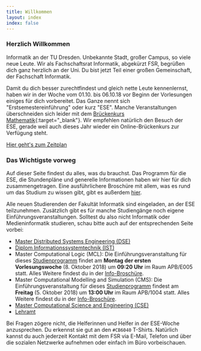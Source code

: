 ```yaml
---
title: Willkommen
layout: index
index: false
---
```


### Herzlich Willkommen

Informatik an der TU Dresden. Unbekannte Stadt, großer Campus, so viele neue Leute. Wir als Fachschaftsrat Informatik, abgekürzt FSR, begrüßen dich ganz herzlich an der Uni. Du bist jetzt Teil einer großen Gemeinschaft, der Fachschaft Informatik. 

Damit du dich besser zurechtfindest und gleich nette Leute kennenlernst, haben wir in der Woche vom 01.10. bis 06.10.18 vor Beginn der Vorlesungen einiges für dich vorbereitet. Das Ganze nennt sich "Erstsemestereinführung" oder kurz "ESE". Manche Veranstaltungen überschneiden sich leider mit dem [Brückenkurs Mathematik](https://tu-dresden.de/mn/math/studium/lehrangebot/brueckenkurs){:target="_blank"}. Wir empfehlen natürlich den Besuch der ESE, gerade weil auch dieses Jahr wieder ein Online-Brückenkurs zur Verfügung steht. 

<a class="button expand" href="/2018/events">Hier geht's zum Zeitplan</a>


### Das Wichtigste vorweg

Auf dieser Seite findest du alles, was du brauchst. 
Das Programm für die ESE, die Stundenpläne und generelle Informationen haben wir hier für dich zusammengetragen.
Eine ausführlichere Broschüre mit allem, was es rund um das Studium zu wissen gibt, gibt es außerdem [hier](https://github.com/fsr/nopanic/releases/download/v{{site.year}}/untitled_compressed.pdf).

Alle neuen Studierenden der Fakultät Informatik sind eingeladen, an der ESE teilzunehmen. Zusätzlich gibt es für manche Studiengänge noch eigene Einführungsveranstaltungen. Solltest du also nicht Informatik oder Medieninformatik studieren, schau bitte auch auf der entsprechenden Seite vorbei:

- [Master Distributed Systems Engineering (DSE)](https://tu-dresden.de/ing/informatik/sya/se/master-dse)
- [Diplom Informationssystemtechnik (IST)](https://tu-dresden.de/ing/elektrotechnik/studium/studienbeginn/ese)
- Master Computational Logic (MCL): Die Einführungsveranstaltung für dieses [Studienprogramm](https://tu-dresden.de/ing/informatik/studium/studienangebot/master-studiengaenge/master-computational-logic?set_language=de) findet am **Montag der ersten Vorlesungswoche** (8. Oktober 2018) um **09:20 Uhr** im Raum APB/E005 statt. Alles Weitere findest du in der [Info-Broschüre](https://tu-dresden.de/ing/informatik/ressourcen/dateien/studium/sonstige_dokumente/master_cl/infoblatt_MCL_2018.pdf).
- Master Computational Modelling and Simulation (CMS): Die Einführungsveranstaltung für dieses [Studienprogramm](https://tu-dresden.de/ing/informatik/studium/studienangebot/master-studiengaenge/computational-modeling-and-simulation?set_language=de) findest am **Freitag** (5. Oktober 2018) um **13:00 Uhr** im Raum APB/1004 statt. Alles Weitere findest du in der [Info-Broschüre](https://tu-dresden.de/ing/informatik/ressourcen/dateien/studium/sonstige_dokumente/master_cms/information_leaflet_2018.pdf).
- [Master Computational Science and Engineering (CSE)](https://tu-dresden.de/ing/informatik/studium/studienangebot/master-studiengaenge/master-computational-science-and-engineering/informationen-fuer-studierende-im-1-semester)
- [Lehramt](https://dil.inf.tu-dresden.de/dil/arbeitsgruppe/aktuelles/aktuelles-details/?tx_ttnews%5Btt_news%5D=132&cHash=d5d450f1d4d8dc250f13ceb485585284)

Bei Fragen zögere nicht, die Helferinnen und Helfer in der ESE-Woche anzusprechen. Du erkennst sie gut an den `#CB6040` T-Shirts. Natürlich kannst du auch jederzeit Kontakt mit dem FSR via E-Mail, Telefon und über die sozialen Netzwerke aufnehmen oder einfach im Büro vorbeischauen.

